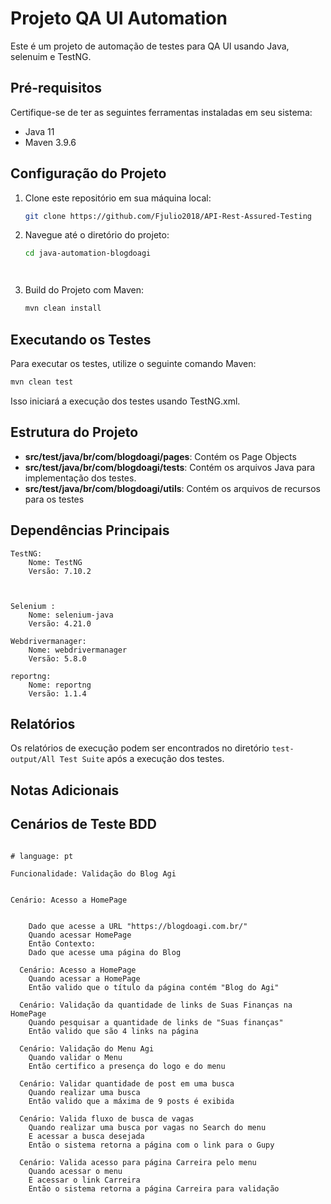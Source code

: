 # Projeto QA UI Automation

Este é um projeto de automação de testes para QA UI usando Java, selenuim e TestNG.

## Pré-requisitos

Certifique-se de ter as seguintes ferramentas instaladas em seu sistema:

- Java 11
- Maven 3.9.6

## Configuração do Projeto

1. Clone este repositório em sua máquina local:

   ```bash
   git clone https://github.com/Fjulio2018/API-Rest-Assured-Testing
   ```

2. Navegue até o diretório do projeto:

   ```bash
   cd java-automation-blogdoagi
   



3. Build do Projeto com Maven:

   ```bash
   mvn clean install
   ```

## Executando os Testes

Para executar os testes, utilize o seguinte comando Maven:

```bash
mvn clean test 
```

Isso iniciará a execução dos testes usando TestNG.xml.

## Estrutura do Projeto

- **src/test/java/br/com/blogdoagi/pages**: Contém os Page Objects
- **src/test/java/br/com/blogdoagi/tests**: Contém os arquivos Java para implementação dos testes.
- **src/test/java/br/com/blogdoagi/utils**: Contém os arquivos de recursos para os testes
## Dependências Principais

    TestNG:
        Nome: TestNG
        Versão: 7.10.2



    Selenium :
        Nome: selenium-java
        Versão: 4.21.0

    Webdrivermanager:
        Nome: webdrivermanager
        Versão: 5.8.0

    reportng:
        Nome: reportng
        Versão: 1.1.4



    

## Relatórios

Os relatórios de execução podem ser encontrados no diretório `test-output/All Test Suite` após a execução dos testes.

## Notas Adicionais
## Cenários de Teste BDD

```gherkin

# language: pt

Funcionalidade: Validação do Blog Agi


Cenário: Acesso a HomePage


    Dado que acesse a URL "https://blogdoagi.com.br/"
    Quando acessar HomePage
    Então Contexto:
    Dado que acesse uma página do Blog

  Cenário: Acesso a HomePage
    Quando acessar a HomePage
    Então valido que o título da página contém "Blog do Agi"

  Cenário: Validação da quantidade de links de Suas Finanças na HomePage
    Quando pesquisar a quantidade de links de "Suas finanças"
    Então valido que são 4 links na página

  Cenário: Validação do Menu Agi
    Quando validar o Menu
    Então certifico a presença do logo e do menu

  Cenário: Validar quantidade de post em uma busca
    Quando realizar uma busca
    Então valido que a máxima de 9 posts é exibida

  Cenário: Valida fluxo de busca de vagas
    Quando realizar uma busca por vagas no Search do menu
    E acessar a busca desejada
    Então o sistema retorna a página com o link para o Gupy

  Cenário: Valida acesso para página Carreira pelo menu
    Quando acessar o menu
    E acessar o link Carreira
    Então o sistema retorna a página Carreira para validação


